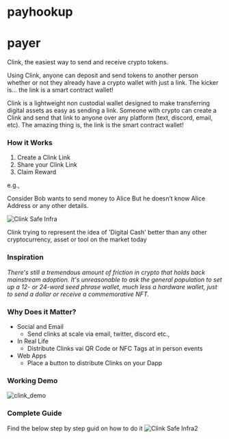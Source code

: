 # payhookup
# payer

Clink, the easiest way to send and receive crypto tokens.

Using Clink, anyone can deposit and send tokens to another person whether or not they already have a crypto wallet with just a link. The kicker is… the link is a smart contract wallet!

Clink is a lightweight non custodial wallet designed to make transferring digital assets as easy as sending a link. Someone with crypto can create a Clink and send that link to anyone over any platform (text, discord, email, etc). The amazing thing is, the link is the smart contract wallet!

### How it Works
1. Create a Clink Link
2. Share your Clink Link
3. Claim Reward

e.g., 

Consider Bob wants to send money to Alice But he doesn’t know Alice Address or any other details. 

![Clink Safe Infra](https://github.com/punithbm/eth-micropay-superhack/assets/13044958/3fb0dfaf-827b-4bc8-a7b3-2f7a56cf1e42)


Clink trying to represent the idea of 'Digital Cash' better than any other cryptocurrency, asset or tool on the market today

### Inspiration
*There's still a tremendous amount of friction in crypto that holds back mainstream adoption. It's unreasonable to ask the general population to set up a 12- or 24-word seed phrase wallet, much less a hardware wallet, just to send a dollar or receive a commemorative NFT.*

### Why Does it Matter?

- Social and Email
    - Send clinks at scale via email, twitter, discord etc.,
- In Real Life
    - Distribute Clinks vai QR Code or NFC Tags at in person events
- Web Apps
    - Place a button to distribute Clinks on your Dapp

### Working Demo 
![clink_demo](https://github.com/punithbm/eth-micropay-superhack/assets/13044958/032e630e-8dd7-4146-a1b9-6bbacc81f482)

### Complete Guide
Find the below step by step guid on how to do it
![Clink Safe Infra2](https://github.com/punithbm/eth-micropay-superhack/assets/13044958/760038db-765b-4a56-a45b-427184bd1447)
